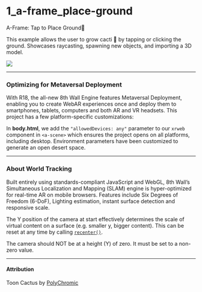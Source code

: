 # 1_a-frame_place-ground

A-Frame: Tap to Place Ground🌵

This example allows the user to grow cacti 🌵 by tapping or clicking the ground. Showcases raycasting,
spawning new objects, and importing a 3D model.

![](https://media.giphy.com/media/rAi32DNlsWNpItOpDr/giphy.gif)

---

### Optimizing for Metaversal Deployment

With R18, the all-new 8th Wall Engine features Metaversal Deployment, enabling you to create WebAR experiences once and deploy them to smartphones, tablets, computers and both AR and VR headsets. This project has a few platform-specific customizations:

In **body.html**, we add the `"allowedDevices: any"` parameter to our `xrweb` component in `<a-scene>`
which ensures the project opens on all platforms, including desktop. Environment parameters
have been customized to generate an open desert space.

---

### About World Tracking

Built entirely using standards-compliant JavaScript and WebGL, 8th Wall’s Simultaneous Localization
and Mapping (SLAM) engine is hyper-optimized for real-time AR on mobile browsers. Features include
Six Degrees of Freedom (6-DoF), Lighting estimation, instant surface detection and responsive scale.

The Y position of the camera at start effectively determines the scale of virtual content on a surface
(e.g. smaller y, bigger content). This can be reset at any time by calling
[`recenter()`](https://www.8thwall.com/docs/web/#recenter).

The camera should NOT be at a height (Y) of zero. It must be set to a non-zero value.

---

#### Attribution

Toon Cactus by [PolyChromic](https://skfb.ly/6Xvws)
